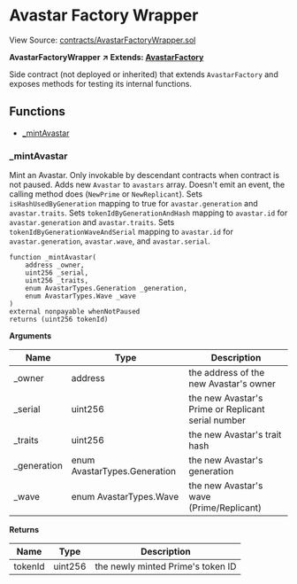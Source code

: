 # Avastar Factory Wrapper

View Source: [contracts/AvastarFactoryWrapper.sol](https://github.com/Dapp-Wizards/Avastars-Contracts/blob/master/contracts/AvastarFactoryWrapper.sol)

**AvastarFactoryWrapper** **↗ Extends: [AvastarFactory](contracts/AvastarFactory.md)**

Side contract (not deployed or inherited) that extends
`AvastarFactory` and exposes methods for testing its internal functions.

## **Functions**

- [_mintAvastar](#_mintavastar)

### _mintAvastar

Mint an Avastar.
Only invokable by descendant contracts when contract is not paused.
Adds new `Avastar` to `avastars` array.
Doesn't emit an event, the calling method does (`NewPrime` or `NewReplicant`).
Sets `isHashUsedByGeneration` mapping to true for `avastar.generation` and `avastar.traits`.
Sets `tokenIdByGenerationAndHash` mapping to `avastar.id` for `avastar.generation` and `avastar.traits`.
Sets `tokenIdByGenerationWaveAndSerial` mapping to `avastar.id` for `avastar.generation`, `avastar.wave`, and `avastar.serial`.

```solidity
function _mintAvastar(
	address _owner,
	uint256 _serial,
	uint256 _traits,
	enum AvastarTypes.Generation _generation,
	enum AvastarTypes.Wave _wave
)
external nonpayable whenNotPaused 
returns (uint256 tokenId)
```

**Arguments**

| Name        | Type           | Description  |
| ------------- |------------- | -----|
| _owner | address | the address of the new Avastar's owner | 
| _serial | uint256 | the new Avastar's Prime or Replicant serial number | 
| _traits | uint256 | the new Avastar's trait hash | 
| _generation | enum AvastarTypes.Generation | the new Avastar's generation | 
| _wave | enum AvastarTypes.Wave | the new Avastar's wave (Prime/Replicant) | 

**Returns**

| Name        | Type           | Description  |
| ------------- |------------- | -----|
| tokenId | uint256 | the newly minted Prime's token ID | 

